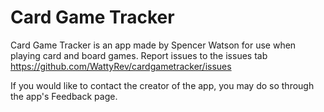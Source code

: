 Card Game Tracker
===============

Card Game Tracker is an app made by Spencer Watson for use when playing card and board games. Report issues to the issues tab
https://github.com/WattyRev/cardgametracker/issues

If you would like to contact the creator of the app, you may do so through the app's Feedback page.
